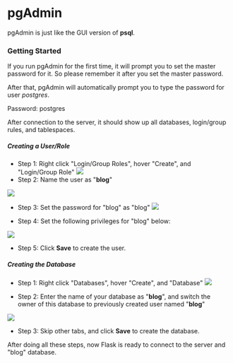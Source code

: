 # pgAdmin
pgAdmin is just like the GUI version of **psql**. 

### Getting Started
If you run pgAdmin for the first time, it will prompt you to set the master password for it. So please remember it after you set the master password.

After that, pgAdmin will automatically prompt you to type the password for user _postgres_.

Password: postgres

After connection to the server, it should show up all databases, login/group rules, and tablespaces.

##### Creating a User/Role
- Step 1: Right click  "Login/Group Roles", hover "Create", and "Login/Group Role"
![](./img/pgadmin_createuser.png)
- Step 2: Name the user as "**blog**"

![](./img/pgadmin_name.png)

- Step 3: Set the password for "blog" as "blog"
![](./img/pgadmin_pw.png)

- Step 4: Set the following privileges for "blog" below:

![](./img/pgadmin_privileges.png)

- Step 5: Click **Save** to create the user.

##### Creating the Database

- Step 1: Right click  "Databases", hover "Create", and "Database"
![](./img/pgadmin_db.png)

- Step 2: Enter the name of your database as "**blog**", and switch the owner of this database to previously created user named "**blog**"

![](./img/pgadmin_dbname.png)

- Step 3: Skip other tabs, and click **Save** to create the database.

After doing all these steps, now Flask is ready to connect to the server and "blog" database.